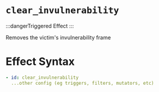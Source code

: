 # `clear_invulnerability`

:::dangerTriggered Effect
:::

Removes the victim's invulnerability frame

# Effect Syntax

```yaml
- id: clear_invulnerability
  ...other config (eg triggers, filters, mutators, etc)
```
